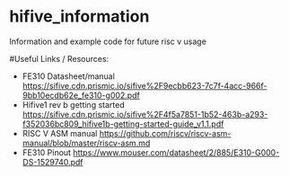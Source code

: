 # hifive_information
Information and example code for future risc v usage

#Useful Links / Resources:
-  FE310 Datasheet/manual
   https://sifive.cdn.prismic.io/sifive%2F9ecbb623-7c7f-4acc-966f-9bb10ecdb62e_fe310-g002.pdf
-  Hifive1 rev b getting started
   https://sifive.cdn.prismic.io/sifive%2F4f5a7851-1b52-463b-a293-f352036bc809_hifive1b-getting-started-guide_v1.1.pdf
-  RISC V ASM manual
   https://github.com/riscv/riscv-asm-manual/blob/master/riscv-asm.md
-  FE310 Pinout
   https://www.mouser.com/datasheet/2/885/E310-G000-DS-1529740.pdf
